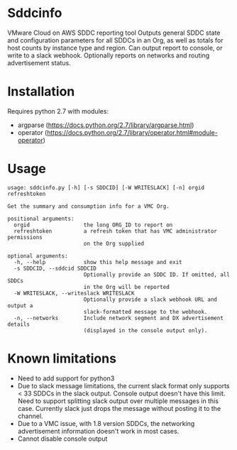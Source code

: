 # Sddcinfo
VMware Cloud on AWS SDDC reporting tool
Outputs general SDDC state and configuration parameters for all SDDCs in an Org, as well as totals for host counts by instance type and region.
Can output report to console, or write to a slack webhook.
Optionally reports on networks and routing advertisement status.

# Installation
Requires python 2.7 with modules:
- argparse (https://docs.python.org/2.7/library/argparse.html)
- operator (https://docs.python.org/2.7/library/operator.html#module-operator)

# Usage
```
usage: sddcinfo.py [-h] [-s SDDCID] [-W WRITESLACK] [-n] orgid refreshtoken

Get the summary and consumption info for a VMC Org.

positional arguments:
  orgid                 the long ORG_ID to report on
  refreshtoken          a refresh token that has VMC administrator permissions
                        on the Org supplied

optional arguments:
  -h, --help            show this help message and exit
  -s SDDCID, --sddcid SDDCID
                        Optionally provide an SDDC ID. If omitted, all SDDCs
                        in the Org will be reported
  -W WRITESLACK, --writeslack WRITESLACK
                        Optionally provide a slack webhook URL and output a
                        slack-formatted message to the webhook.
  -n, --networks        Include network segment and DX advertisement details
                        (displayed in the console output only).
```

# Known limitations
- Need to add support for python3
- Due to slack message limitations, the current slack format only supports < 33 SDDCs in the slack output. Console output doesn't have this limit. Need to support splitting slack output over multiple messages in this case. Currently slack just drops the message without posting it to the channel.
- Due to a VMC issue, with 1.8 version SDDCs, the networking advertisement information doesn't work in most cases.
- Cannot disable console output



